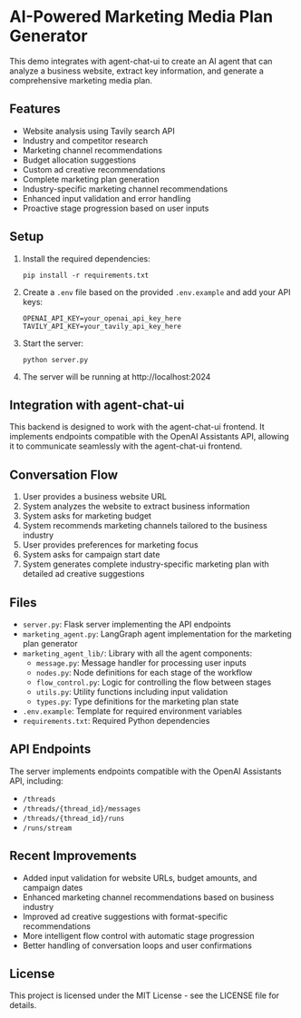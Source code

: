 # AI-Powered Marketing Media Plan Generator

This demo integrates with agent-chat-ui to create an AI agent that can analyze a business website, extract key information, and generate a comprehensive marketing media plan.

## Features

- Website analysis using Tavily search API
- Industry and competitor research
- Marketing channel recommendations
- Budget allocation suggestions
- Custom ad creative recommendations
- Complete marketing plan generation
- Industry-specific marketing channel recommendations
- Enhanced input validation and error handling
- Proactive stage progression based on user inputs

## Setup

1. Install the required dependencies:
   ```
   pip install -r requirements.txt
   ```

2. Create a `.env` file based on the provided `.env.example` and add your API keys:
   ```
   OPENAI_API_KEY=your_openai_api_key_here
   TAVILY_API_KEY=your_tavily_api_key_here
   ```

3. Start the server:
   ```
   python server.py
   ```

4. The server will be running at http://localhost:2024

## Integration with agent-chat-ui

This backend is designed to work with the agent-chat-ui frontend. It implements endpoints compatible with the OpenAI Assistants API, allowing it to communicate seamlessly with the agent-chat-ui frontend.

## Conversation Flow

1. User provides a business website URL
2. System analyzes the website to extract business information
3. System asks for marketing budget
4. System recommends marketing channels tailored to the business industry
5. User provides preferences for marketing focus
6. System asks for campaign start date
7. System generates complete industry-specific marketing plan with detailed ad creative suggestions

## Files

- `server.py`: Flask server implementing the API endpoints
- `marketing_agent.py`: LangGraph agent implementation for the marketing plan generator
- `marketing_agent_lib/`: Library with all the agent components:
  - `message.py`: Message handler for processing user inputs
  - `nodes.py`: Node definitions for each stage of the workflow
  - `flow_control.py`: Logic for controlling the flow between stages
  - `utils.py`: Utility functions including input validation
  - `types.py`: Type definitions for the marketing plan state
- `.env.example`: Template for required environment variables
- `requirements.txt`: Required Python dependencies

## API Endpoints

The server implements endpoints compatible with the OpenAI Assistants API, including:
- `/threads`
- `/threads/{thread_id}/messages`
- `/threads/{thread_id}/runs`
- `/runs/stream`

## Recent Improvements

- Added input validation for website URLs, budget amounts, and campaign dates
- Enhanced marketing channel recommendations based on business industry
- Improved ad creative suggestions with format-specific recommendations
- More intelligent flow control with automatic stage progression
- Better handling of conversation loops and user confirmations

## License

This project is licensed under the MIT License - see the LICENSE file for details. 